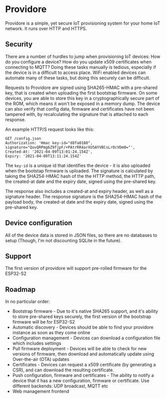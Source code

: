 # Providore

Providore is a simple, yet secure IoT provisioning system for your home IoT network. It runs over HTTP and HTTPS.

## Security

There are a number of hurdles to jump when provisioning IoT devices: How do you configure a device? How do you update x509 certificates when connecting to MQTT? Doing these tasks
manually is tedious, especially if the device is in a difficult to access place. WiFi enabled devices can automate many of these tasks, but doing this securely can be difficult.

Requests to Providore are signed using SHA265-HMAC with a pre-shared key, that is created when uploading the first bootstrap firmware. On some devices, you are able to store
this key in a cryptographically secure part of the ROM, which means it won't be exposed in a memory dump. The device can also verify that config data, firmware and certificates
have not been tampered with, by recalculating the signature that is attached to each response.

An example HTTP/S request looks like this:

```
GET /config.json
Authorization: 'Hmac key-id="d8fa0180", signature="QuvQRPmg6Z9fjpF/+PAtrRR4arXU5AYVBCsLrOcVDm0="',
Created-At: '2021-04-09T13:01:24.154Z',
Expiry: '2021-04-09T13:11:24.154Z'
```

The `key-id` is a unique id that identifies the device - it is also uploaded when the bootstap firmware is uploaded. The signature is calculated by taking the SHA254-HMAC hash
of the the HTTP method, the HTTP path, the created-at date and the expiry date, signed using the pre-shared key.

The response also includes a created-at and expiry header, as well as a signature header. The response signature is the SHA254-HMAC hash of the payload body, the created-at date
and the expiry date, signed using the pre-shared key.

## Device configuration

All of the device data is stored in JSON files, so there are no databases to setup (Though, I'm not discounting SQLite in the future).

## Support

The first version of providore will support pre-rolled firmware for the ESP32-S2

## Roadmap

In no particular order:

- Bootstrap firmware - Due to it's native SHA265 support, and it's ability to store pre-shared keys securely, the first version of the bootstrap firmware will be for ESP32-S2
- Automatic discovery - Devices should be able to find your providore instance as soon as they come online
- Configuration management - Devices can download a configuration file which includes settings
- Pull firmware deployment - Devices will be able to check for new versions of firmware, then download and automatically update using Over-the-air (OTA) updates
- Certificates - Devices can request a x509 certificate (by generating a CSR), and can download the resulting certificate.
- Push configuration, firmware and certificates - The ability to notify a device that it has a new configuration, firmware or certificate. Use different backends: UDP broadcast, MQTT etc
- Web management frontend
